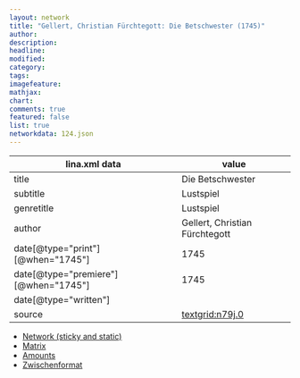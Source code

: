 ```yaml
---
layout: network
title: "Gellert, Christian Fürchtegott: Die Betschwester (1745)"
author:
description:
headline:
modified:
category:
tags:
imagefeature: 
mathjax: 
chart: 
comments: true
featured: false
list: true
networkdata: 124.json
---
```

lina.xml data  | value
------------- | -------------
title|Die Betschwester
subtitle|Lustspiel
genretitle|Lustspiel
author|Gellert, Christian Fürchtegott
date[@type="print"][@when="1745"]|1745
date[@type="premiere"][@when="1745"]|1745
date[@type="written"]|
source|[textgrid:n79j.0](https://textgridlab.org/1.0/tgcrud-public/rest/textgrid:n79j.0/data)



* [Network (sticky and static)](/network124)
* [Matrix](/matrix124)
* [Amounts](/amount124)
* [Zwischenformat](/lina124 )
